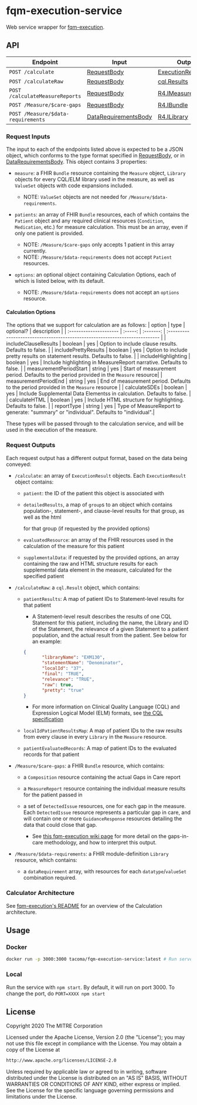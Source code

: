 # fqm-execution-service

Web service wrapper for [fqm-execution](https://github.com/projecttacoma/fqm-execution).

## API

| Endpoint                           | Input                                                                                                                    | Output                                                                                                                                          |
| ---------------------------------- | ------------------------------------------------------------------------------------------------------------------------ | ----------------------------------------------------------------------------------------------------------------------------------------------- |
| `POST /calculate`                  | [RequestBody](https://github.com/projecttacoma/fqm-execution-service/blob/master/src/types/server-types.ts#L5)           | [ExecutionResult\[\]](https://github.com/projecttacoma/fqm-execution/blob/794b86ca80c3e0e9dd970c1e049724bf7c67e353/src/types/Calculator.ts#L54) |
| `POST /calculateRaw`               | [RequestBody](https://github.com/projecttacoma/fqm-execution-service/blob/master/src/types/server-types.ts#L5)           | [cql.Results](https://github.com/projecttacoma/fqm-execution/blob/master/src/types/CQLTypes.ts#L14)                                             |
| `POST /calculateMeasureReports`    | [RequestBody](https://github.com/projecttacoma/fqm-execution-service/blob/master/src/types/server-types.ts#L5)           | [R4.IMeasureReport\[\]](https://www.hl7.org/fhir/measurereport.html)                                                                            |
| `POST /Measure/$care-gaps`         | [RequestBody](https://github.com/projecttacoma/fqm-execution-service/blob/master/src/types/server-types.ts#L5)           | [R4.IBundle](https://www.hl7.org/fhir/bundle.html)                                                                                              |
| `POST /Measure/$data-requirements` | [DataRequirementsBody](https://github.com/projecttacoma/fqm-execution-service/blob/master/src/types/server-types.ts#L13) | [R4.ILibrary](https://www.hl7.org/fhir/library.html)                                                                                            |

<!-- Note: linked line numbers may be inaccurate as code is updated -->

### Request Inputs

The input to each of the endpoints listed above is expected to be a JSON object, which conforms to the type format specified in [RequestBody](https://github.com/projecttacoma/fqm-execution-service/blob/master/src/types/server-types.ts#L5), or in [DataRequirementsBody](https://github.com/projecttacoma/fqm-execution-service/blob/master/src/types/server-types.ts#L13). This object contains 3 properties:

-   `measure`: a FHIR `Bundle` resource containing the `Measure` object, `Library` objects for every CQL/ELM library used in the measure, 
    as well as `ValueSet` objects with code expansions included.

    -   NOTE: `ValueSet` objects are not needed for `/Measure/$data-requirements`.

-   `patients`: an array of FHIR `Bundle` resources, each of which contains the `Patient` object and any required clinical resources (`Condition`, `Medication`, etc.)
    for measure calculation. This must be an array, even if only one patient is provided.

    -   NOTE: `/Measure/$care-gaps` only accepts 1 patient in this array currently.
    -   NOTE: `/Measure/$data-requirements` does not accept `Patient` resources.

-   `options`: an optional object containing Calculation Options, each of which is listed below, with its default.

    -   NOTE: `/Measure/$data-requirements` does not accept an `options` resource.

#### Calculation Options

The options that we support for calculation are as follows:
| option                 |  type   | optional? |  description                                                                           |
\| :--------------------- \| :-----: \| :-------: \|            :-------------------------------------------------------------------------- \|
| includeClauseResults   | boolean |    yes    |                                   Option to include clause results. Defaults to false. |
| includePrettyResults   | boolean |    yes    |              Option to include pretty results on statement results. Defaults to false. |
| includeHighlighting    | boolean |    yes    |                    Include highlighting in MeasureReport narrative. Defaults to false. |
| measurementPeriodStart | string  |    yes    |  Start of measurement period. Defaults to the period provided in the `Measure` resource|
| measurementPeriodEnd   | string  |    yes    |   End of measurement period. Defaults to the period provided in the `Measure` resource |
| calculateSDEs          | boolean |    yes    |                 Include Supplemental Data Elementss in calculation. Defaults to false. |
| calculateHTML          | boolean |    yes    |                            Include HTML structure for highlighting. Defaults to false. |
| reportType             | string  |    yes    | Type of MeasureReport to generate: "summary" or "individual". Defaults to "individual".|

These types will be passed through to the calculation service, and will be used in the execution of the measure.

### Request Outputs

Each request output has a different output format, based on the data being conveyed:

-   `/calculate`: an array of `ExecutionResult` objects. Each `ExecutionResult` object contains:

    -   `patient`: the ID of the patient this object is associated with

    -   `detailedResults`, a map of `group`s to an object which contains population-, statement-, and clause-level results for that group, as well as the html

        for that group (if requested by the provided options)

    -   `evaluatedResource`: an array of the FHIR resources used in the calculation of the measure for this patient

    -   `supplementalData`: if requested by the provided options, an array containing the raw and HTML structure results for each 
        supplemental data element in the measure, calculated for the specified patient

-   `/calculateRaw`: a `cql.Result` object, which contains: 

    -   `patientResults`: A map of patient IDs to Statement-level results for that patient

        -   A Statement-level result describes the results of one CQL Statement for this patient, including the name, the Library and ID of the Statement,
            the relevance of a given Statement to a patient population, and the actual result from the patient. See below for an example:

        ```json
        {
               "libraryName": "EXM130",
               "statementName": "Denominator",
               "localId": "37",
               "final": "TRUE",
               "relevance": "TRUE",
               "raw": true,
               "pretty": "true"
        }
        ```

        -   For more information on Clinical Quality Language (CQL) and Expression Logical Model (ELM) formats, see [the CQL specification](https://cql.hl7.org/)

    -   `localIdPatientResultsMap`: A map of patient IDs to the raw results from every clause in every `Library` in the `Measure` resource.

    -   `patientEvaluatedRecords`: A map of patient IDs to the evaluated records for that patient

-   `/Measure/$care-gaps`: a FHIR `Bundle` resource, which contains:

    -   a `Composition` resource containing the actual Gaps in Care report

    -   a `MeasureReport` resource containing the individual measure results for the patient passed in

    -   a set of `DetectedIssue` resources, one for each gap in the measure. Each `DetectedIssue` resource represents a particular gap in care, 
        and will contain one or more `GuidanceResponse` resources detailing the data that could close that gap.

        -   See [this fqm-execution wiki page](https://github.com/projecttacoma/fqm-execution/wiki/Gaps-In-Care) for more detail on the gaps-in-care
            methodology, and how to interpret this output.

-   `/Measure/$data-requirements`: a FHIR module-definition `Library` resource, which contains:
    -   a `dataRequirement` array, with resources for each `datatype`/`valueSet` combination required.

### Calculator Architecture

See [fqm-execution's README](https://github.com/projecttacoma/fqm-execution#architecture-overview) for an overview of the Calculation architecture.

## Usage

### Docker

```bash
docker run -p 3000:3000 tacoma/fqm-execution-service:latest # Run server on port 3000
```

### Local

Run the service with `npm start`. By default, it will run on port 3000. To change the port, do `PORT=XXXX npm start`

## License

Copyright 2020 The MITRE Corporation

Licensed under the Apache License, Version 2.0 (the "License"); you may not use this file except in compliance with the License. You may obtain a copy of the License at

```bash
http://www.apache.org/licenses/LICENSE-2.0
```

Unless required by applicable law or agreed to in writing, software distributed under the License is distributed on an "AS IS" BASIS, WITHOUT WARRANTIES OR CONDITIONS OF ANY KIND, either express or implied. See the License for the specific language governing permissions and limitations under the License.
